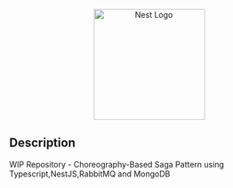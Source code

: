 <p align="center">
  <a href="http://nestjs.com/" target="blank"><img src="https://nestjs.com/img/logo-small.svg" width="200" alt="Nest Logo" /></a>
</p>

## Description

WIP Repository - Choreography-Based Saga Pattern using Typescript,NestJS,RabbitMQ and MongoDB
